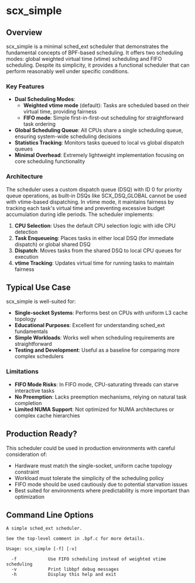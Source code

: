 # scx_simple

## Overview

scx_simple is a minimal sched_ext scheduler that demonstrates the fundamental concepts of BPF-based scheduling. It offers two scheduling modes: global weighted virtual time (vtime) scheduling and FIFO scheduling. Despite its simplicity, it provides a functional scheduler that can perform reasonably well under specific conditions.

### Key Features

- **Dual Scheduling Modes**: 
  - **Weighted vtime mode** (default): Tasks are scheduled based on their virtual time, providing fairness
  - **FIFO mode**: Simple first-in-first-out scheduling for straightforward task ordering
- **Global Scheduling Queue**: All CPUs share a single scheduling queue, ensuring system-wide scheduling decisions
- **Statistics Tracking**: Monitors tasks queued to local vs global dispatch queues
- **Minimal Overhead**: Extremely lightweight implementation focusing on core scheduling functionality

### Architecture

The scheduler uses a custom dispatch queue (DSQ) with ID 0 for priority queue operations, as built-in DSQs like SCX_DSQ_GLOBAL cannot be used with vtime-based dispatching. In vtime mode, it maintains fairness by tracking each task's virtual time and preventing excessive budget accumulation during idle periods. The scheduler implements:

1. **CPU Selection**: Uses the default CPU selection logic with idle CPU detection
2. **Task Enqueueing**: Places tasks in either local DSQ (for immediate dispatch) or global shared DSQ
3. **Dispatch**: Moves tasks from the shared DSQ to local CPU queues for execution
4. **vtime Tracking**: Updates virtual time for running tasks to maintain fairness

## Typical Use Case

scx_simple is well-suited for:
- **Single-socket Systems**: Performs best on CPUs with uniform L3 cache topology
- **Educational Purposes**: Excellent for understanding sched_ext fundamentals
- **Simple Workloads**: Works well when scheduling requirements are straightforward
- **Testing and Development**: Useful as a baseline for comparing more complex schedulers

### Limitations

- **FIFO Mode Risks**: In FIFO mode, CPU-saturating threads can starve interactive tasks
- **No Preemption**: Lacks preemption mechanisms, relying on natural task completion
- **Limited NUMA Support**: Not optimized for NUMA architectures or complex cache hierarchies

## Production Ready?

This scheduler could be used in production environments with careful consideration of:
- Hardware must match the single-socket, uniform cache topology constraint
- Workload must tolerate the simplicity of the scheduling policy
- FIFO mode should be used cautiously due to potential starvation issues
- Best suited for environments where predictability is more important than optimization

## Command Line Options

```
A simple sched_ext scheduler.

See the top-level comment in .bpf.c for more details.

Usage: scx_simple [-f] [-v]

  -f            Use FIFO scheduling instead of weighted vtime scheduling
  -v            Print libbpf debug messages
  -h            Display this help and exit
```